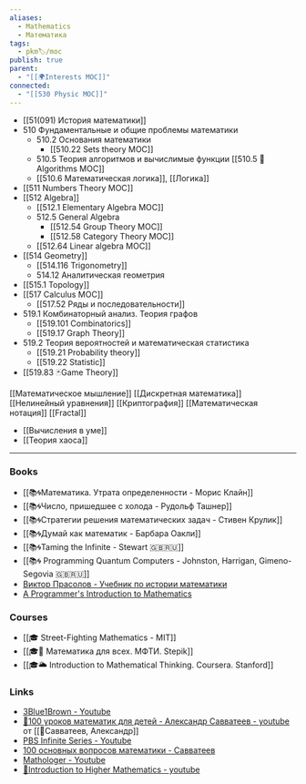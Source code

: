 ```yaml
---
aliases:
  - Mathematics
  - Математика
tags:
  - pkm🏷/moc
publish: true
parent:
  - "[[🌍Interests MOC]]"
connected:
  - "[[530 Physic MOC]]"
---
```

- [[51(091) История математики]] 
- 510 Фундаментальные и общие проблемы математики
	- 510.2 Основания математики
		- [[510.22 Sets theory MOC]]
	- 510.5 Теория алгоритмов и вычислимые функции [[510.5 🐜Algorithms MOC]]
	- [[510.6 Математическая логика]], [[Логика]]
- [[511 Numbers Theory MOC]] 
- [[512 Algebra]]
	- [[512.1 Elementary Algebra MOC]]
	- 512.5 General Algebra
		- [[512.54 Group Theory MOC]]
		- [[512.58 Category Theory MOC]]
	- [[512.64  Linear algebra MOC]]
- [[514 Geometry]]
	- [[514.116 Trigonometry]]
	- 514.12 Аналитическая геометрия
- [[515.1 Topology]]
- [[517 Сalculus MOC]] 
	- [[517.52 Ряды и последовательности]]
- 519.1 Комбинаторный анализ. Теория графов
	- [[519.101 Combinatorics]]
	- [[519.17 Graph Theory]]
- 519.2 Теория вероятностей и математическая статистика
	- [[519.21  Probability theory]]
	- [[519.22 Statistic]]
- [[519.83 🃏Game Theory]]



[[Математическое мышление]]
[[Дискретная математика]]
[[Нелинейный уравнения]]
[[Криптография]]
[[Математическая нотация]]
[[Fractal]]
- [[Вычисления в уме]]
- [[Теория хаоса]]

---
### Books
- [[📚🌀Математика. Утрата определенности - Морис Клайн]]
- [[📚🌀Число, пришедшее с холода - Рудольф Ташнер]]
- [[📚🌀Стратегии решения математических задач - Стивен Крулик]]
- [[📚🌀Думай как математик - Барбара Оакли]]
- [[📚🌀Taming the Infinite - Stewart 🇬🇧🇷🇺]]
- [[📚🌀 Programming Quantum Computers - Johnston, Harrigan, Gimeno-Segovia 🇬🇧🇷🇺]]
- [Виктор Прасолов - Учебник по истории математики](http://vvprasolov.livejournal.com/67259.html)
- [A Programmer's Introduction to Mathematics](https://pimbook.org/)



### Courses
- [[🎓 Street-Fighting Mathematics - MIT]]
- [[🎓🌳 Математика для всех. МФТИ. Stepik]]
- [[🎓🌥️ Introduction to Mathematical Thinking. Coursera. Stanford]]


### Links
- [3Blue1Brown - Youtube](https://www.youtube.com/channel/UCYO_jab_esuFRV4b17AJtAw/playlists)
- [🎥100 уроков математик для детей - Александр Савватеев - youtube](https://childrenscience.ru/courses/sav/) от [[👤Савватеев, Александр]]
- [PBS Infinite Series - Youtube](https://www.youtube.com/channel/UCs4aHmggTfFrpkPcWSaBN9g/playlists)
- [100 основных вопросов математики - Савватеев](https://www.youtube.com/playlist?list=PL8n_ZHoHDPESLDJN2NJivDYLNGtpJEBoy)
- [Mathologer - Youtube](https://www.youtube.com/channel/UC1_uAIS3r8Vu6JjXWvastJg/playlists)
- [🎥Introduction to Higher Mathematics - youtube](https://www.youtube.com/playlist?list=PLZzHxk_TPOStgPtqRZ6KzmkUQBQ8TSWVX)





